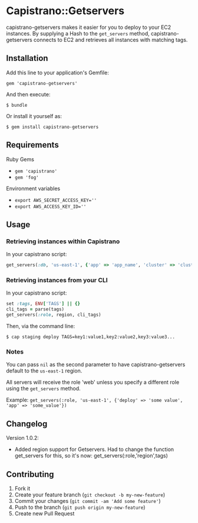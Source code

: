 # Capistrano::Getservers

capistrano-getservers makes it easier for you to deploy to your EC2
instances.  By supplying a Hash to the `get_servers` method,
capistrano-getservers connects to EC2 and retrieves all instances with
matching tags.


## Installation

Add this line to your application's Gemfile:

    gem 'capistrano-getservers'

And then execute:

    $ bundle

Or install it yourself as:

    $ gem install capistrano-getservers

## Requirements
Ruby Gems
* `gem 'capistrano'`
* `gem 'fog'`

Environment variables
* `export AWS_SECRET_ACCESS_KEY=''`
* `export AWS_ACCESS_KEY_ID=''`

## Usage

### Retrieving instances within Capistrano

In your capistrano script:
```ruby
get_servers(:db, 'us-east-1', {'app' => 'app_name', 'cluster' => 'cluster', 'environment' => 'environment' ... })
```

### Retrieving instances from your CLI

In your capistrano script:
```ruby
set :tags, ENV['TAGS'] || {}
cli_tags = parse(tags)
get_servers(:role, region, cli_tags)
```

Then, via the command line:

`$ cap staging deploy TAGS=key1:value1,key2:value2,key3:value3...`


### Notes

You can pass `nil` as the second parameter to have capistrano-getservers
default to the `us-east-1` region.

All servers will receive the role 'web' unless you specify a different
role using the `get_servers` method.

Example: `get_servers(:role, 'us-east-1', {'deploy' => 'some value', 'app' => 'some_value'})`

## Changelog

Version 1.0.2:
* Added region support for Getservers.  Had to change the function
  get_servers for this, so it's now: get_servers(:role,'region',tags)

## Contributing

1. Fork it
2. Create your feature branch (`git checkout -b my-new-feature`)
3. Commit your changes (`git commit -am 'Add some feature'`)
4. Push to the branch (`git push origin my-new-feature`)
5. Create new Pull Request
